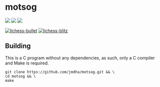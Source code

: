 # motsog
<img src="https://img.shields.io/github/license/jmdha/motsog"> <img src="https://img.shields.io/github/last-commit/jmdha/motsog"> <img src="https://img.shields.io/github/commit-activity/m/jmdha/motsog"> 

[![lichess-bullet](https://lichess-shield.vercel.app/api?username=motsog&format=bullet)](https://lichess.org/@/motsog/perf/bullet)
[![lichess-blitz](https://lichess-shield.vercel.app/api?username=motsog&format=blitz)](https://lichess.org/@/motsog/perf/blitz)

## Building
This is a C program without any dependencies, as such, only a C compiler and Make is required.
```
git clone https://github.com/jmdha/motsog.git && \
cd motsog && \
make
```
